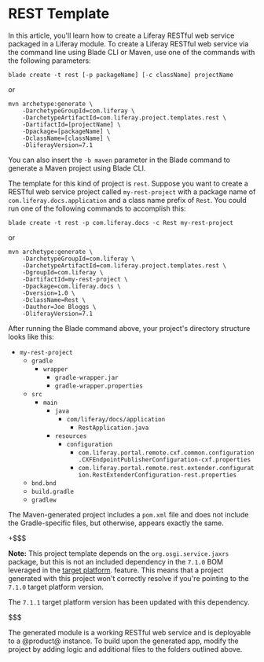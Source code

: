 # REST Template [](id=rest-template)

In this article, you'll learn how to create a Liferay RESTful web service
packaged in a Liferay module. To create a Liferay RESTful web service via the
command line using Blade CLI or Maven, use one of the commands with the
following parameters:

    blade create -t rest [-p packageName] [-c className] projectName

or

    mvn archetype:generate \
        -DarchetypeGroupId=com.liferay \
        -DarchetypeArtifactId=com.liferay.project.templates.rest \
        -DartifactId=[projectName] \
        -Dpackage=[packageName] \
        -DclassName=[className] \
        -DliferayVersion=7.1

You can also insert the `-b maven` parameter in the Blade command to generate a
Maven project using Blade CLI.

The template for this kind of project is `rest`. Suppose you want to create a
RESTful web service project called `my-rest-project` with a package name of
`com.liferay.docs.application` and a class name prefix of `Rest`. You could run
one of the following commands to accomplish this:

    blade create -t rest -p com.liferay.docs -c Rest my-rest-project

or

    mvn archetype:generate \
        -DarchetypeGroupId=com.liferay \
        -DarchetypeArtifactId=com.liferay.project.templates.rest \
        -DgroupId=com.liferay \
        -DartifactId=my-rest-project \
        -Dpackage=com.liferay.docs \
        -Dversion=1.0 \
        -DclassName=Rest \
        -Dauthor=Joe Bloggs \
        -DliferayVersion=7.1

After running the Blade command above, your project's directory structure looks
like this:

- `my-rest-project`
    - `gradle`
        - `wrapper`
            - `gradle-wrapper.jar`
            - `gradle-wrapper.properties`
    - `src`
        - `main`
            - `java`
                - `com/liferay/docs/application`
                    - `RestApplication.java`
            - `resources`
                - `configuration`
                    - `com.liferay.portal.remote.cxf.common.configuration.CXFEndpointPublisherConfiguration-cxf.properties`
                    - `com.liferay.portal.remote.rest.extender.configuration.RestExtenderConfiguration-rest.properties`
    - `bnd.bnd`
    - `build.gradle`
    - `gradlew`

The Maven-generated project includes a `pom.xml` file and does not include the
Gradle-specific files, but otherwise, appears exactly the same.

+$$$

**Note:** This project template depends on the `org.osgi.service.jaxrs` package,
but this is not an included dependency in the `7.1.0` BOM leveraged in the
[target platform](/develop/tutorials/-/knowledge_base/7-1/managing-the-target-platform-for-liferay-workspace).
feature. This means that a project generated with this project won't correctly
resolve if you're pointing to the `7.1.0` target platform version.

The `7.1.1` target platform version has been updated with this dependency.

$$$

The generated module is a working RESTful web service and is deployable to a @product@
instance. To build upon the generated app, modify the project by adding logic
and additional files to the folders outlined above.
